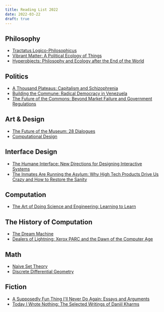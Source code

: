 ```yaml
---
title: Reading List 2022
date: 2022-03-22
draft: true
---
```


## Philosophy
- [Tractatus Logico-Philosophicus](https://www.goodreads.com/book/show/913171.Tractatus_Logico_Philosophicus)
- [Vibrant Matter: A Political Ecology of Things](https://www.goodreads.com/book/show/7547895-vibrant-matter#)
- [Hyperobjects: Philosophy and Ecology after the End of the World](https://www.goodreads.com/book/show/17802065-hyperobjects?ac=1&from_search=true&qid=knLlCrZB8l&rank=1)

## Politics
- [A Thousand Plateaus: Capitalism and Schizophrenia](https://www.goodreads.com/book/show/118316.A_Thousand_Plateaus)
- [Building the Commune: Radical Democracy in Venezuela](https://www.goodreads.com/book/show/25734105-building-the-commune)
- [The Future of the Commons: Beyond Market Failure and Government Regulations](https://www.goodreads.com/book/show/17070688-the-future-of-the-commons)

## Art & Design
- [The Future of the Museum: 28 Dialogues](https://www.goodreads.com/book/show/57004493-the-future-of-the-museum)
- [Computational Design](https://www.goodreads.com/book/show/36882395-computational-design)

## Interface Design
- [The Humane Interface: New Directions for Designing Interactive Systems](https://www.goodreads.com/book/show/344726.The_Humane_Interface)
- [The Inmates Are Running the Asylum: Why High Tech Products Drive Us Crazy and How to Restore the Sanity](https://www.goodreads.com/book/show/44098.The_Inmates_Are_Running_the_Asylum)

## Computation
- [The Art of Doing Science and Engineering: Learning to Learn
](https://www.goodreads.com/book/show/53349431-the-art-of-doing-science-and-engineering)

## The History of Computation
- [The Dream Machine](https://www.goodreads.com/book/show/41438647-the-dream-machine)
- [Dealers of Lightning: Xerox PARC and the Dawn of the Computer Age](https://www.goodreads.com/book/show/5144490-dealers-of-lightning)

## Math
- [Naive Set Theory](https://www.goodreads.com/book/show/12757626-naive-set-theory)
- [Discrete Differential Geometry](https://www.cs.cmu.edu/~kmcrane/Projects/DDG/paper.pdf)

## Fiction
- [A Supposedly Fun Thing I'll Never Do Again: Essays and Arguments](https://www.goodreads.com/book/show/6748.A_Supposedly_Fun_Thing_I_ll_Never_Do_Again)
- [Today I Wrote Nothing: The Selected Writings of Daniil Kharms](https://www.goodreads.com/book/show/6624332-today-i-wrote-nothing)